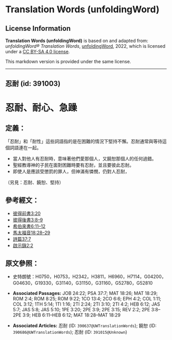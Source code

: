 # Translation Words (unfoldingWord)

## License Information

**Translation Words (unfoldingWord)** is based on and adapted from: _unfoldingWord® Translation Words_, [unfoldingWord](https://unfoldingword.org/utw), 2022, which is licensed under a [CC BY-SA 4.0 license](https://creativecommons.org/licenses/by-sa/4.0/legalcode.en).

This markdown version is provided under the same license.



--------------------------------

## 忍耐 (id: 391003)

忍耐、耐心、急躁
========

定義：
---

「忍耐」和「耐性」這些詞語指的是在困難的情況下堅持不懈。忍耐通常與等待這個詞語連在一起。

* 當人對他人有忍耐時，意味著他們愛那個人，又饒恕那個人的任何過錯。
* 聖經教導神的子民在面對困難時要有忍耐，並且要彼此忍耐。
* 即使人是應該受懲罰的罪人，但神滿有憐憫，仍對人忍耐，

（另見：忍耐、饒恕、堅持）

參考經文：
-----

* [彼得前書3:20](https://ref.ly/1Pet3:20)
* [彼得後書3:8–9](https://ref.ly/2Pet3:8-2Pet3:9)
* [希伯來書6:11–12](https://ref.ly/Heb6:11-Heb6:12)
* [馬太福音18:28–29](https://ref.ly/Matt18:28-Matt18:29)
* [詩篇37:7](https://ref.ly/Ps37:7)
* [啟示錄2:2](https://ref.ly/Rev2:2)

原文參照：
-----

* 史特朗號：H0750，H0753，H2342，H3811，H6960，H7114，G04200，G04630，G19330，G31140，G31150，G31160，G52780，G52810

* **Associated Passages:** JOB 24:22; PSA 37:7; MAT 18:26; MAT 18:29; ROM 2:4; ROM 8:25; ROM 9:22; 1CO 13:4; 2CO 6:6; EPH 4:2; COL 1:11; COL 3:12; 1TH 5:14; 1TI 1:16; 2TI 2:24; 2TI 3:10; 2TI 4:2; HEB 6:12; JAS 5:7; JAS 5:8; JAS 5:10; 1PE 3:20; 2PE 3:9; 2PE 3:15; REV 2:2; 2PE 3:8–2PE 3:9; HEB 6:11–HEB 6:12; MAT 18:28–MAT 18:29
* **Associated Articles:** 忍耐 (ID: `390637@UWTranslationWords`); 饒恕 (ID: `390686@UWTranslationWords`); 忍耐 (ID: `391015@Unknown`)

